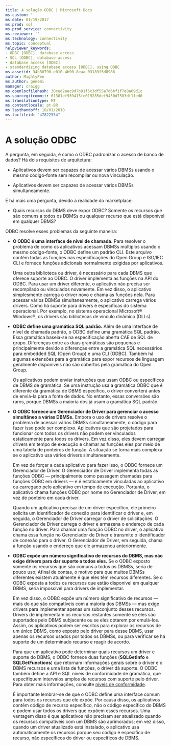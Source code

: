 ```yaml
---
title: A solução ODBC | Microsoft Docs
ms.custom: ''
ms.date: 01/19/2017
ms.prod: sql
ms.prod_service: connectivity
ms.reviewer: ''
ms.technology: connectivity
ms.topic: conceptual
helpviewer_keywords:
- ODBC [ODBC], database access
- SQL [ODBC], database access
- database access [ODBC]
- standardizing database access [ODBC], using ODBC
ms.assetid: 34b80790-e010-4b90-8eaa-03189f5d8986
author: MightyPen
ms.author: genemi
manager: craigg
ms.openlocfilehash: 30ced2aec9d7b91f5c3df55a7d6bf1f7e8a69d1c
ms.sourcegitcommit: 61381ef939415fe019285def9450d7583df1fed0
ms.translationtype: MT
ms.contentlocale: pt-BR
ms.lasthandoff: 10/01/2018
ms.locfileid: "47822554"
---
```

# <a name="the-odbc-solution"></a>A solução ODBC
A pergunta, em seguida, é como o ODBC padronizar o acesso de banco de dados? Há dois requisitos de arquitetura:  
  
-   Aplicativos devem ser capazes de acessar vários DBMSs usando o mesmo código-fonte sem recompilar ou nova vinculação.  
  
-   Aplicativos devem ser capazes de acessar vários DBMSs simultaneamente.  
  
 E há mais uma pergunta, devido a realidade do marketplace:  
  
-   Quais recursos do DBMS deve expor ODBC? Somente os recursos que são comuns a todos os DBMSs ou qualquer recurso que está disponível em qualquer DBMS?  
  
 ODBC resolve esses problemas da seguinte maneira:  
  
-   **O ODBC é uma interface de nível de chamada.** Para resolver o problema de como os aplicativos acessam DBMSs múltiplos usando o mesmo código-fonte, o ODBC define um padrão CLI. Este arquivo contém todas as funções nas especificações do Open Group e ISO/IEC CLI e fornece funções adicionais normalmente exigidas por aplicativos.  
  
     Uma outra biblioteca ou driver, é necessário para cada DBMS que oferece suporte ao ODBC. O driver implementa as funções na API do ODBC. Para usar um driver diferente, o aplicativo não precisa ser recompilado ou vinculados novamente. Em vez disso, o aplicativo simplesmente carrega o driver novo e chama as funções nela. Para acessar vários DBMSs simultaneamente, o aplicativo carrega vários drivers. Como há suporte para drivers é específicas do sistema operacional. Por exemplo, no sistema operacional Microsoft® Windows®, os drivers são bibliotecas de vínculo dinâmico (DLLs).  
  
-   **ODBC define uma gramática SQL padrão.** Além de uma interface de nível de chamada padrão, o ODBC define uma gramática SQL padrão. Essa gramática baseia-se na especificação aberta CAE de SQL de grupo. Diferenças entre as duas gramáticas são pequenas e principalmente devido a diferenças entre a gramática SQL necessários para embedded SQL (Open Group) e uma CLI (ODBC). Também há algumas extensões para a gramática para expor recursos de linguagem geralmente disponíveis não são cobertos pela gramática do Open Group.  
  
     Os aplicativos podem enviar instruções que usam ODBC ou específicos de DBMS de gramática. Se uma instrução usa a gramática ODBC que é diferente da gramática de DBMS específico, o driver converterá antes de enviá-la para a fonte de dados. No entanto, essas conversões são raros, porque DBMSs a maioria dos já usam a gramática SQL padrão.  
  
-   **O ODBC fornece um Gerenciador de Driver para gerenciar o acesso simultâneo a várias DBMSs.** Embora o uso de drivers resolve o problema de acessar vários DBMSs simultaneamente, o código para fazer isso pode ser complexo. Aplicativos que são projetados para funcionar com todos os drivers não podem ser vinculados estaticamente para todos os drivers. Em vez disso, eles devem carregar drivers em tempo de execução e chamar as funções eles por meio de uma tabela de ponteiros de função. A situação se torna mais complexa se o aplicativo usa vários drivers simultaneamente.  
  
     Em vez de forçar a cada aplicativo para fazer isso, o ODBC fornece um Gerenciador de Driver. O Gerenciador de Driver implementa todas as funções ODBC — principalmente como passagem chamadas para funções ODBC em drivers — e é estaticamente vinculadas ao aplicativo ou carregado pelo aplicativo em tempo de execução. Portanto, o aplicativo chama funções ODBC por nome no Gerenciador de Driver, em vez de ponteiro em cada driver.  
  
     Quando um aplicativo precisar de um driver específico, ele primeiro solicita um identificador de conexão para identificar o driver e, em seguida, o Gerenciador de Driver carregar o driver de solicitações. O Gerenciador de Driver carrega o driver e armazena o endereço de cada função no driver. Para chamar uma função ODBC no driver, o aplicativo chama essa função no Gerenciador de Driver e transmite o identificador de conexão para o driver. O Gerenciador de Driver, em seguida, chama a função usando o endereço que ele armazenou anteriormente.  
  
-   **ODBC expõe um número significativo de recursos do DBMS, mas não exige drivers para dar suporte a todos eles.** Se o ODBC exposto somente os recursos que são comuns a todos os DBMSs, seria de pouco uso; Afinal de contas, o motivo para que muitos DBMSs diferentes existem atualmente é que eles têm recursos diferentes. Se o ODBC exposta a todos os recursos que estão disponível em qualquer DBMS, seria impossível para drivers de implementar.  
  
     Em vez disso, o ODBC expõe um número significativo de recursos — mais do que são compatíveis com a maioria dos DBMSs — mas exige drivers para implementar apenas um subconjunto desses recursos. Drivers de implementam os recursos restantes somente se eles são suportados pelo DBMS subjacente ou se eles optarem por emulá-los. Assim, os aplicativos podem ser escritos para explorar os recursos de um único DBMS, como exposto pelo driver para desse DBMS, usar apenas os recursos usados por todos os DBMSs, ou para verificar se há suporte de um determinado recurso e reagir de acordo.  
  
     Para que um aplicativo pode determinar quais recursos um driver e suporte do DBMS, o ODBC fornece duas funções (**SQLGetInfo** e **SQLGetFunctions**) que retornam informações gerais sobre o driver e o DBMS recursos e uma lista de funções, o driver dá suporte. O ODBC também define a API e SQL níveis de conformidade de gramática, que especifiquem intervalos amplos de recursos com suporte pelo driver. Para obter mais informações, consulte [níveis de conformidade](../../odbc/reference/develop-app/conformance-levels.md).  
  
     É importante lembrar-se de que o ODBC define uma interface comum para todos os recursos que ele expõe. Por causa disso, os aplicativos contêm código de recurso específico, não o código específico do DBMS e podem usar todos os drivers que expõem esses recursos. Uma vantagem disso é que aplicativos não precisam ser atualizado quando os recursos compatíveis com um DBMS são aprimorados; em vez disso, quando um driver atualizado está instalado, o aplicativo usa automaticamente os recursos porque seu código é específico de recurso, não específicos do driver ou específicos de DBMS.
